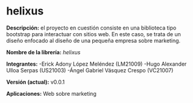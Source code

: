 # helixus

**Descripción:** el proyecto en cuestión consiste en una biblioteca tipo bootstrap para interactuar con sitios web. En este caso, se trata de un diseño enfocado al diseño de una pequeña empresa sobre marketing.

**Nombre de la librería:** *helixus*

**Integrantes:** 
  -Erick Adony López Meléndez (LM21009)
  -Hugo Alexander Ulloa Serpas (US21003)
  -Ángel Gabriel Vásquez Crespo (VC21007)
  
**Versión (actual):** v0.0.1

**Aplicaciones:** Web sobre marketing
